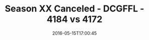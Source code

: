 ---
title: Season XX Canceled - DCGFFL - 4184 vs 4172
teams_score:
- team: 4184
  score:
- team: 4172
  score: 14
mvp: ''
game-ball: ''
sportsperson: ''
season: 12
week:
date: '2016-05-15T17:00:45'
pageid: season-12-playoffs-may-15-2016-4184-vs-4172
---